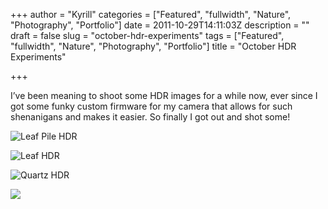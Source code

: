 +++
author = "Kyrill"
categories = ["Featured", "fullwidth", "Nature", "Photography", "Portfolio"]
date = 2011-10-29T14:11:03Z
description = ""
draft = false
slug = "october-hdr-experiments"
tags = ["Featured", "fullwidth", "Nature", "Photography", "Portfolio"]
title = "October HDR Experiments"

+++


I’ve been meaning to shoot some HDR images for a while now, ever since I got some funky custom firmware for my camera that allows for such shenanigans and makes it easier. So finally I got out and shot some!

![Leaf Pile HDR](https://antisp.in/blog/wp-content/uploads/2011/10/6291192603_5a345877d81.jpg "Leaf Pile HDR")

![Leaf HDR](https://antisp.in/blog/wp-content/uploads/2011/10/6291708784_191a25956f.jpg "Leaf HDR")

![Quartz HDR](https://antisp.in/blog/wp-content/uploads/2011/10/6291186271_5080278404.jpg "Quartz HDR")

![](http://www.flickr.com/photos/poolski/6291190703/)


